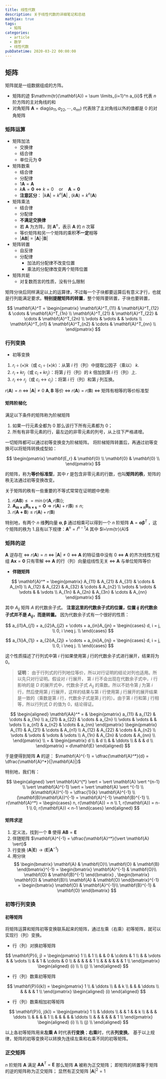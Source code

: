 ```yaml
---
title: 线性代数
description: 关于线性代数的详细笔记和总结
mathjax: true
tags:
  - 矩阵
categories:
  - article
  - 数学
  - 线性代数
pubDatetime: 2020-03-22 00:00:00
---
```


## 矩阵

矩阵就是一组数据组成的方阵。

- 矩阵的迹 $\mathrm{tr}(\mathbf{A}) = \sum \limits_{i=1}^n a_{ii}$ 代表 $n$ 阶方阵的主对角线的和
- 对角矩阵 $\mathbf{A} = \mathrm{diag}(a_{11}, a_{22}, \cdots, a_{nn})$ 代表除了主对角线以外的值都是 $0$ 的对角矩阵

### 矩阵运算

- 矩阵加法
  - 交换律
  - 结合律
  - 单位元为 $\mathbf{0}$
- 矩阵数乘
  - 结合律
  - 分配律
  - $1 \mathbf{A} = \mathbf{A}$
  - $k \mathbf{A} = \mathbf{0} \Leftrightarrow k = 0 \quad \text{or} \quad \mathbf{A} = \mathbf{0}$
  - **注意区分**： $\vert k \mathbf{A} \vert = k^n \vert \mathbf{A} \vert$ , $( k \mathbf{A} ) = k^n ( \mathbf{A} )$
- 矩阵乘法
  - 结合律
  - 分配律
  - **不满足交换律**
  - 若 $\mathbf{A}$ 为方阵，则 $\mathbf{A}^n$，表示 $\mathbf{A}$ 的 $n$ 次幂
  - 等价矩阵和另一个矩阵的乘积**不一定**相等
  - $\vert \mathbf{A} \mathbf{B} \vert = \vert \mathbf{A} \vert \cdot \vert \mathbf{B} \vert$
- 矩阵转置
  - 自反律
  - 分配律
    - 加法的分配律不改变位置
    - 乘法的分配律改变两个矩阵位置
- 矩阵共轭
  - 对复数而言的性质，没有什么限制

矩阵分块后同样满足以上的运算律，不过每一个子块都要运算后有意义才行，也就是行列能满足要求。**特别提醒矩阵的转置**，整个矩阵要转置，子块也要转置，

$$
\mathbf{A}^T =
\begin{pmatrix}
\mathbf{A}^T_{11} & \mathbf{A}^T_{12} & \cdots & \mathbf{A}^T_{1n} \\
\mathbf{A}^T_{21} & \mathbf{A}^T_{22} & \cdots & \mathbf{A}^T_{2n} \\
\vdots        & \vdots        &        & \vdots        \\
\mathbf{A}^T_{n1} & \mathbf{A}^T_{n2} & \cdots & \mathbf{A}^T_{nn} \\
\end{pmatrix}
$$

### 行列变换

- 初等变换

1. $r_{i} \div(\times) k$（或 $c_{i} \div(\times) k$）：从第 $i$ 行（列）中提取公因子（乘以） $k$.
2. $r_{i} + kr_{j}$（或 $c_{i} + kr_{j}$）：将第 $j$ 行（列）的 $k$ 倍加到第 $i$ 行（列）上.
3. $r_{i} \leftrightarrow r_{j}$（或 $c_{i} \leftrightarrow c_{j}$）：将第 $i$ 行（列）和第 $j$ 列互换。

$r(\mathbf{A}) = n$ $\Leftrightarrow$ $\vert \mathbf{A} \vert \ne 0$
$\mathbf{A}, \mathbf{B}$ 等价 $\Leftrightarrow$ $r(\mathbf{A}) = r(\mathbf{B})$ $\Leftrightarrow$ 矩阵有相等的等价标准型

#### 矩阵阶梯化

满足以下条件的矩阵称为阶梯矩阵

1. 如果一行元素全都为 $0$ 那么该行下所有元素都为 $0$；
2. 所有有非零元素的行，最左边的非零元素的列号，从上往下严格递增。

一切矩阵都可以通过初等变换变为阶梯矩阵。
将阶梯矩阵转置后，再通过初等变换可以将矩阵转换成型如：

$$
\begin{pmatrix}
\mathbf{E_r} & \mathbf{0} \\
\mathbf{0}   & \mathbf{0} \\
\end{pmatrix}
$$

的矩阵，称为**等价标准型**，其中 $r$ 是包含非零元素的行数，也叫**矩阵的秩**，矩阵的秩无法通过初等变换改变。

关于矩阵的秩有一些重要的不等式常常在证明题中使用:

1. $r(\mathbf{AB}) \leq = \min \{r(\mathbf{A}, r(\mathbf{B})\}$;
2. $\mathbf{A_{m\times n}B_{n\times s}} = \mathbf{O} \Rightarrow r(\mathbf{A}) + r(\mathbf{B}) \le n$;
3. $r(\mathbf{A+B}) \le r(\mathbf{A}) + r(\mathbf{B})$

特别地，有两个 $n$ 维**列**向量 $\mathbf{\alpha}, \mathbf{\beta}$ 通过相乘可以得到一个 $n$ 阶矩阵 $\mathbf{A} = \mathbf{\alpha} \mathbf{\beta}^T$ ，这个矩阵的秩为 1.且有以下规律：$\mathbf{A}^n = l^{n-1}A$ 其中 $l=\rm{tr}(A)$

### 矩阵的逆

$\mathbf{A}$ 逆存在 $\Leftrightarrow$ $r(\mathbf{A}) = n$ $\Leftrightarrow$ $|\mathbf{A}| \neq 0$ $\Leftrightarrow$ $\mathbf{A}$ 的特征值中没有 0 $\Leftrightarrow$ $\mathbf{A}$ 的齐次线性方程组 $\mathbf{Ax} = \mathbf{0}$ 只有零解 $\Leftrightarrow$ $\mathbf{A}$ 的行（列）向量组线性无关 $\Leftrightarrow$ $\mathbf{A}$ 与单位矩阵等价

- **伴随矩阵**

$$
\mathbf{A}^* =
\begin{pmatrix}
A_{11} & A_{21} & A_{31} & \cdots & A_{n1} \\
A_{12} & A_{22} & A_{32} & \cdots & A_{n2} \\
\vdots & \vdots & \vdots &        & \vdots \\
A_{1n} & A_{2n} & A_{3n} & \cdots & A_{nn}
\end{pmatrix}
$$

其中 $A_{ij}$ 矩阵 $A$ 的代数余子式。
**注意这里的代数余子式的位置，位置 $ij$ 的代数余子式并不是 $A_{ij}$，而是转置。**
因为代数余子式有一个很好的性质：

$$
a_{i1}A_{j1} + a_{i2}A_{j2} + \cdots + a_{in}A_{jn} = \begin{cases}
d, i = j, \\
0, i \neq j. \\
\end{cases}
$$

$$
a_{1i}A_{1j} + a_{2i}A_{2j} + \cdots + a_{ni}A_{nj} =
\begin{cases}
d, i = j, \\
0, i \neq j. \\
\end{cases}
$$

这个性质描述了行列式中第 $i$ 行如果使用第 $j$ 行的代数余子式进行展开，结果将为 0。

> **证明**：
> 由于行列式的行列地位等价，所以对行证明的结论对列也适用。所以先只对行证明。假设对 $i$ 行展开， 第 $i$ 行不会出现在代数余子式中，$i$ 行影响的是 $D$ 的展开式中，代数余子式 $A_{ij}$ 的乘数。所以不妨令第 $j$ 为第 $i$ 行，然后使用第 $j$ 行展开，这样的结果与第 $i$ 行使用第 $j$ 行展开的展开结果是一致的（乘数是第 $i$ 行，代数余子式是第 $j$ 行的）。由于第 $i$ 行和第 $j$ 行相等，所以行列式 $D$ 的值为 $0$，结论得证。

$$
\begin{aligned}
\mathbf{AA}^*
= &
\begin{pmatrix}
a_{11} & a_{12} & \cdots & a_{1n} \\
a_{21} & a_{22} & \cdots & a_{2n} \\
\vdots & \vdots &        & \vdots \\
a_{n1} & a_{n2} & \cdots & a_{nn}
\end{pmatrix}
\begin{pmatrix}
A_{11} & A_{21} & \cdots & A_{n1} \\
A_{12} & A_{22} & \cdots & A_{n2} \\
\vdots & \vdots & \vdots & \vdots \\
A_{1n} & A_{2n} & \cdots & A_{nn} \\
\end{pmatrix} \\
= &
\begin{pmatrix}
d \\
& d \\
& & \ddots \\
& & & d \\
\end{pmatrix}
= d\mathbf{E}
\end{aligned}
$$

于是便得到矩阵 $\mathbf{A}$ 的逆： $\mathbf{A}^{-1} = \dfrac{\mathbf{A}^*}{d} = \dfrac{\mathbf{A}^*}{|\mathbf{A}|}$

特别地，我们有：

$$
\begin{aligned}
\vert \mathbf{A}^{*} \vert = \vert \mathbf{A} \vert ^{n-1} \\
\vert \mathbf{A}^{-1} \vert = \vert \mathbf{A} \vert ^{-1} \\
(k\mathbf{A})^{-1} = \dfrac{1}{k} \mathbf{A}^{-1} \\
(\mathbf{B}\mathbf{A})^{-1} =  \mathbf{A}^{-1} \mathbf{B}^{-1} \\
r(\mathbf{A}^*) =
\begin{cases}
  n, r(\mathbf{A}) = n \\
  1, r(\mathbf{A}) = n-1 \\
  0, r(\mathbf{A}) < n-1
\end{cases}
\end{aligned}
$$

#### 矩阵求逆

1. 定义法，找到一个 $\mathbf{B}$ 使得 $\mathbf{A}\mathbf{B} = \mathbf{E}$
2. 伴随矩阵 $\mathbf{A}^{-1} = \dfrac{\mathbf{A}^*}{\vert \mathbf{A} \vert}$
3. 行变换 $(\mathbf{A} | \mathbf{E}) \to (\mathbf{E} | \mathbf{A}^{-1})$
4. 用分块
   $$
   \begin{bmatrix}
     \mathbf{A} & \mathbf{O}\\
     \mathbf{O} & \mathbf{B}
   \end{bmatrix}^{-1} =
   \begin{bmatrix}
     \mathbf{A}^{-1} & \mathbf{O}\\
     \mathbf{O} & \mathbf{B}^{-1}
   \end{bmatrix} ,
   \begin{bmatrix}
     \mathbf{O} & \mathbf{B}\\
     \mathbf{A} & \mathbf{O}
   \end{bmatrix}^{-1} =
   \begin{bmatrix}
     \mathbf{O} & \mathbf{A}^{-1}\\
     \mathbf{B}^{-1} & \mathbf{O}
   \end{bmatrix}
   $$

### 初等行列变换

#### 初等矩阵

将矩阵运算和矩阵初等变换联系起来的矩阵，通过左乘（右乘）初等矩阵，就可以实现行（列）变换。

- 行（列）对换初等矩阵

$$
\mathbf{P}(i, j) =
\begin{pmatrix}
1 \\
& 1 \\
& & 0 & \cdots & 1 \\
& & \vdots & & \vdots \\
& & 1 & \cdots & 0 \\
& & & & & 1 \\
& & & & & & 1 \\
\end{pmatrix}
\begin{aligned}
(i) \\
\\
(j) \\
\end{aligned}
$$

- 行（列）数乘初等矩阵

$$
\mathbf{P}(i(k)) =
\begin{pmatrix}
1 \\
& \ddots \\
& & k \\
& & & \ddots \\
& & & & 1 \\
\end{pmatrix}
\begin{aligned}
(i)
\end{aligned}
$$

- 行（列）数乘相加初等矩阵

$$
\mathbf{P}(i, j(k)) =
\begin{pmatrix}
1 \\
& \ddots \\
& & 1 & & k \\
& & & \ddots \\
& & & & 1 \\
& & & & & \ddots \\
& & & & & & 1 \\
\end{pmatrix}
\begin{aligned}
(i) \\
\\
(j) \\
\end{aligned}
$$

以上各初等矩阵用来**左乘** $\mathbf{A}$ 时代表**行变换**；**右乘**时，代表**列变换**。
基于以上规律，矩阵的初等变换可以转换为连续左乘和右乘不同的初等矩阵。

### 正交矩阵

$n$ 阶矩阵 $\mathbf{A}$ 满足 $\mathbf{AA}^T = \mathbf{E}$ 那么矩阵 $\mathbf{A}$ 被称为正交矩阵；
即矩阵的转置等于矩阵的逆的矩阵称为正交矩阵；
显然有正交矩阵 $|\mathbf{A}|^2 = 1$
